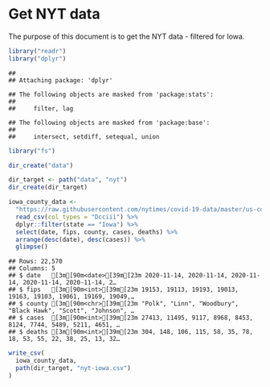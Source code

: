 Get NYT data
================

The purpose of this document is to get the NYT data - filtered for Iowa.

``` r
library("readr")
library("dplyr")
```

    ## 
    ## Attaching package: 'dplyr'

    ## The following objects are masked from 'package:stats':
    ## 
    ##     filter, lag

    ## The following objects are masked from 'package:base':
    ## 
    ##     intersect, setdiff, setequal, union

``` r
library("fs")
```

``` r
dir_create("data")

dir_target <- path("data", "nyt")
dir_create(dir_target)
```

``` r
iowa_county_data <- 
  "https://raw.githubusercontent.com/nytimes/covid-19-data/master/us-counties.csv" %>%
  read_csv(col_types = "Dcciii") %>%
  dplyr::filter(state == "Iowa") %>%
  select(date, fips, county, cases, deaths) %>%
  arrange(desc(date), desc(cases)) %>%
  glimpse()
```

    ## Rows: 22,570
    ## Columns: 5
    ## $ date   [3m[90m<date>[39m[23m 2020-11-14, 2020-11-14, 2020-11-14, 2020-11-14, 2020-11-14, 2…
    ## $ fips   [3m[90m<int>[39m[23m 19153, 19113, 19193, 19013, 19163, 19103, 19061, 19169, 19049,…
    ## $ county [3m[90m<chr>[39m[23m "Polk", "Linn", "Woodbury", "Black Hawk", "Scott", "Johnson", …
    ## $ cases  [3m[90m<int>[39m[23m 27413, 11495, 9117, 8968, 8453, 8124, 7744, 5489, 5211, 4651, …
    ## $ deaths [3m[90m<int>[39m[23m 304, 148, 106, 115, 58, 35, 78, 18, 53, 55, 22, 38, 25, 13, 32…

``` r
write_csv(
  iowa_county_data,
  path(dir_target, "nyt-iowa.csv")
)
```
